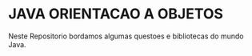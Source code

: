 # JAVA ORIENTACAO A OBJETOS 
Neste Repositorio bordamos algumas questoes e bibliotecas do mundo Java.

